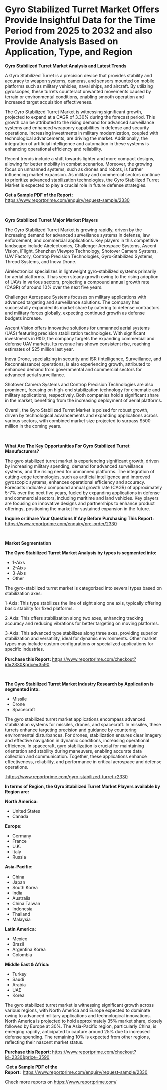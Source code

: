 <p><h1>Gyro Stabilized Turret Market Offers Provide Insightful Data for the Time Period from 2025 to 2032 and also Provide Analysis Based on Application, Type, and Region</h1></p><p><strong>Gyro Stabilized Turret Market Analysis and Latest Trends</strong></p>
<p><p>A Gyro Stabilized Turret is a precision device that provides stability and accuracy to weapon systems, cameras, and sensors mounted on mobile platforms such as military vehicles, naval ships, and aircraft. By utilizing gyroscopes, these turrets counteract unwanted movements caused by terrain or environmental conditions, enabling smooth operation and increased target acquisition effectiveness.</p><p>The Gyro Stabilized Turret Market is witnessing significant growth, projected to expand at a CAGR of 3.30% during the forecast period. This growth can be attributed to the rising demand for advanced surveillance systems and enhanced weaponry capabilities in defense and security operations. Increasing investments in military modernization, coupled with technological advancements, are driving the market. Additionally, the integration of artificial intelligence and automation in these systems is enhancing operational efficiency and reliability.</p><p>Recent trends include a shift towards lighter and more compact designs, allowing for better mobility in combat scenarios. Moreover, the growing focus on unmanned systems, such as drones and robots, is further influencing market expansion. As military and commercial sectors continue to prioritize advanced stabilization technologies, the Gyro Stabilized Turret Market is expected to play a crucial role in future defense strategies.</p></p>
<p><strong>Get a Sample PDF of the Report:&nbsp;</strong> <a href="https://www.reportprime.com/enquiry/request-sample/2330?utm_campaign=2284&utm_medium=2&utm_source=Github&utm_content=ia&utm_term=30032025&utm_id=gyro-stabilized-turret">https://www.reportprime.com/enquiry/request-sample/2330</a></p>
<p>&nbsp;</p>
<p><strong>Gyro Stabilized Turret Major Market Players</strong></p>
<p><p>The Gyro Stabilized Turret Market is growing rapidly, driven by the increasing demand for advanced surveillance systems in defense, law enforcement, and commercial applications. Key players in this competitive landscape include Airelectronics, Challenger Aerospace Systems, Ascent Vision, iFlight, Shenzhen Viewpro Technology, Shotover Camera Systems, UAV Factory, Controp Precision Technologies, Gyro-Stabilized Systems, Threod Systems, and Inova Drone.</p><p>Airelectronics specializes in lightweight gyro-stabilized systems primarily for aerial platforms. It has seen steady growth owing to the rising adoption of UAVs in various sectors, projecting a compound annual growth rate (CAGR) of around 10% over the next five years.</p><p>Challenger Aerospace Systems focuses on military applications with advanced targeting and surveillance solutions. The company has successfully expanded its market share by catering to defense contractors and military forces globally, expecting continued growth as defense budgets increase.</p><p>Ascent Vision offers innovative solutions for unmanned aerial systems (UAS) featuring precision stabilization technologies. With significant investments in R&D, the company targets the expanding commercial and defense UAV markets. Its revenue has shown consistent rise, reaching estimates of $25 million last year.</p><p>Inova Drone, specializing in security and ISR (Intelligence, Surveillance, and Reconnaissance) operations, is also experiencing growth, attributed to enhanced demand from governmental and commercial sectors for advanced aerial surveillance.</p><p>Shotover Camera Systems and Controp Precision Technologies are also prominent, focusing on high-end stabilization technology for cinematic and military applications, respectively. Both companies hold a significant share in the market, benefiting from the increasing deployment of aerial platforms.</p><p>Overall, the Gyro Stabilized Turret Market is poised for robust growth, driven by technological advancements and expanding applications across various sectors, with combined market size projected to surpass $500 million in the coming years.</p></p>
<p>&nbsp;</p>
<p><strong>What Are The Key Opportunities For Gyro Stabilized Turret Manufacturers?</strong></p>
<p><p>The gyro stabilized turret market is experiencing significant growth, driven by increasing military spending, demand for advanced surveillance systems, and the rising need for unmanned platforms. The integration of cutting-edge technologies, such as artificial intelligence and improved gyroscopic systems, enhances operational efficiency and accuracy. Forecasts indicate a compound annual growth rate (CAGR) of approximately 5-7% over the next five years, fueled by expanding applications in defense and commercial sectors, including maritime and land vehicles. Key players are focusing on innovative designs and partnerships to enhance product offerings, positioning the market for sustained expansion in the future.</p></p>
<p><strong>Inquire or Share Your Questions If Any Before Purchasing This Report:</strong> <a href="https://www.reportprime.com/enquiry/pre-order/2330?utm_campaign=2284&utm_medium=2&utm_source=Github&utm_content=ia&utm_term=30032025&utm_id=gyro-stabilized-turret">https://www.reportprime.com/enquiry/pre-order/2330</a></p>
<p>&nbsp;</p>
<p><strong>Market Segmentation</strong></p>
<p><strong>The Gyro Stabilized Turret Market Analysis by types is segmented into:</strong></p>
<p><ul><li>1-Aixs</li><li>2-Aixs</li><li>3-Aixs</li><li>Other</li></ul></p>
<p><p>The gyro-stabilized turret market is categorized into several types based on stabilization axes:</p><p>1-Axis: This type stabilizes the line of sight along one axis, typically offering basic stability for fixed platforms. </p><p>2-Axis: This offers stabilization along two axes, enhancing tracking accuracy and reducing vibrations for better targeting on moving platforms. </p><p>3-Axis: This advanced type stabilizes along three axes, providing superior stabilization and versatility, ideal for dynamic environments. Other market types may include custom configurations or specialized applications for specific industries.</p></p>
<p><strong>Purchase this Report:&nbsp;</strong><a href="https://www.reportprime.com/checkout?id=2330&price=3590&utm_campaign=2284&utm_medium=2&utm_source=Github&utm_content=ia&utm_term=30032025&utm_id=gyro-stabilized-turret">https://www.reportprime.com/checkout?id=2330&price=3590</a></p>
<p>&nbsp;</p>
<p><strong>The Gyro Stabilized Turret Market Industry Research by Application is segmented into:</strong></p>
<p><ul><li>Missile</li><li>Drone</li><li>Spacecraft</li></ul></p>
<p><p>The gyro stabilized turret market applications encompass advanced stabilization systems for missiles, drones, and spacecraft. In missiles, these turrets enhance targeting precision and guidance by countering environmental disturbances. For drones, stabilization ensures clear imagery and effective navigation in dynamic conditions, increasing operational efficiency. In spacecraft, gyro stabilization is crucial for maintaining orientation and stability during maneuvers, enabling accurate data collection and communication. Together, these applications enhance effectiveness, reliability, and performance in critical aerospace and defense operations.</p></p>
<p><a href="https://www.reportprime.com/gyro-stabilized-turret-r2330?utm_campaign=2284&utm_medium=2&utm_source=Github&utm_content=ia&utm_term=30032025&utm_id=gyro-stabilized-turret">&nbsp;https://www.reportprime.com/gyro-stabilized-turret-r2330</a></p>
<p><strong>In terms of Region, the Gyro Stabilized Turret Market Players available by Region are:</strong></p>
<p>
    <p> <strong> North America: </strong>
        <ul>
            <li>United States</li>
            <li>Canada</li>
        </ul>
        </p> 
    <p> <strong> Europe: </strong>
        <ul>
            <li>Germany</li>
            <li>France</li>
            <li>U.K.</li>
            <li>Italy</li>
            <li>Russia</li>
        </ul>
        </p> 
    <p> <strong> Asia-Pacific: </strong>
        <ul>
            <li>China</li>
            <li>Japan</li>
            <li>South Korea</li>
            <li>India</li>
            <li>Australia</li>
            <li>China Taiwan</li>
            <li>Indonesia</li>
            <li>Thailand</li>
            <li>Malaysia</li>
        </ul>
        </p> 
    <p> <strong> Latin America: </strong>
        <ul>
            <li>Mexico</li>
            <li>Brazil</li>
            <li>Argentina Korea</li>
            <li>Colombia</li>
        </ul>
        </p> 
    <p> <strong> Middle East & Africa: </strong>
        <ul>
            <li>Turkey</li>
            <li>Saudi</li>
            <li>Arabia</li>
            <li>UAE</li>
            <li>Korea</li>
        </ul>
    </p>
    </p>
<p><p>The gyro stabilized turret market is witnessing significant growth across various regions, with North America and Europe expected to dominate owing to advanced military applications and technological innovations. North America is projected to hold approximately 35% market share, closely followed by Europe at 30%. The Asia-Pacific region, particularly China, is emerging rapidly, anticipated to capture around 25% due to increased defense spending. The remaining 10% is expected from other regions, reflecting their nascent market status.</p></p>
<p><strong>Purchase this Report: </strong><a href="https://www.reportprime.com/checkout?id=2330&price=3590&utm_campaign=2284&utm_medium=2&utm_source=Github&utm_content=ia&utm_term=30032025&utm_id=gyro-stabilized-turret">https://www.reportprime.com/checkout?id=2330&price=3590</a></p>
<p>&nbsp;<strong>Get a Sample PDF of the Report:&nbsp;&nbsp;</strong><a href="https://www.reportprime.com/enquiry/request-sample/2330?utm_campaign=2284&utm_medium=2&utm_source=Github&utm_content=ia&utm_term=30032025&utm_id=gyro-stabilized-turret">https://www.reportprime.com/enquiry/request-sample/2330</a></p>
<p><strong></strong></p>
<p>Check more reports on <a href="https://www.reportprime.com/?utm_campaign=2284&utm_medium=2&utm_source=Github&utm_content=ia&utm_term=30032025&utm_id=gyro-stabilized-turret">https://www.reportprime.com/</a></p>